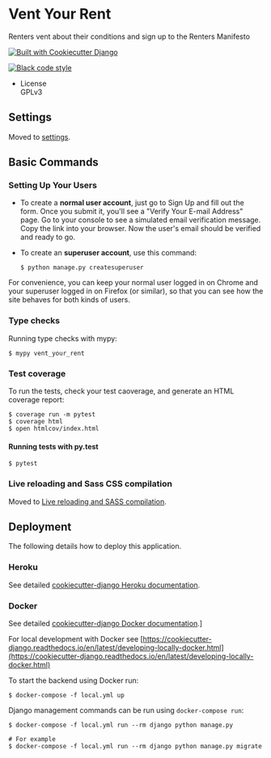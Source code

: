 # Vent Your Rent

Renters vent about their conditions and sign up to the Renters Manifesto

[![Built with Cookiecutter
Django](https://img.shields.io/badge/built%20with-Cookiecutter%20Django-ff69b4.svg)](https://github.com/pydanny/cookiecutter-django/)

[![Black code
style](https://img.shields.io/badge/code%20style-black-000000.svg)](https://github.com/ambv/black)

- License  
  GPLv3

## Settings

Moved to
[settings](http://cookiecutter-django.readthedocs.io/en/latest/settings.html).

## Basic Commands

### Setting Up Your Users

- To create a **normal user account**, just go to Sign Up and fill out
  the form. Once you submit it, you'll see a "Verify Your E-mail
  Address" page. Go to your console to see a simulated email
  verification message. Copy the link into your browser. Now the
  user's email should be verified and ready to go.

- To create an **superuser account**, use this command:

      $ python manage.py createsuperuser

For convenience, you can keep your normal user logged in on Chrome and
your superuser logged in on Firefox (or similar), so that you can see
how the site behaves for both kinds of users.

### Type checks

Running type checks with mypy:

    $ mypy vent_your_rent

### Test coverage

To run the tests, check your test caoverage, and generate an HTML
coverage report:

    $ coverage run -m pytest
    $ coverage html
    $ open htmlcov/index.html

#### Running tests with py.test

    $ pytest

### Live reloading and Sass CSS compilation

Moved to [Live reloading and SASS
compilation](http://cookiecutter-django.readthedocs.io/en/latest/live-reloading-and-sass-compilation.html).

## Deployment

The following details how to deploy this application.

### Heroku

See detailed [cookiecutter-django Heroku
documentation](http://cookiecutter-django.readthedocs.io/en/latest/deployment-on-heroku.html).

### Docker

See detailed [cookiecutter-django Docker
documentation](http://cookiecutter-django.readthedocs.io/en/latest/deployment-with-docker.html).]

For local development with Docker see [https://cookiecutter-django.readthedocs.io/en/latest/developing-locally-docker.html](https://cookiecutter-django.readthedocs.io/en/latest/developing-locally-docker.html)

To start the backend using Docker run:

    $ docker-compose -f local.yml up

Django management commands can be run using `docker-compose run`:

    $ docker-compose -f local.yml run --rm django python manage.py

    # For example
    $ docker-compose -f local.yml run --rm django python manage.py migrate
